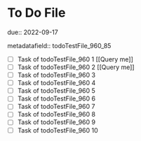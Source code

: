 # To Do File

due:: 2022-09-17

metadatafield:: todoTestFile_960_85

- [ ] Task of todoTestFile_960 1 [[Query me]]
- [ ] Task of todoTestFile_960 2 [[Query me]]
- [ ] Task of todoTestFile_960 3
- [ ] Task of todoTestFile_960 4
- [ ] Task of todoTestFile_960 5
- [ ] Task of todoTestFile_960 6
- [ ] Task of todoTestFile_960 7
- [ ] Task of todoTestFile_960 8
- [ ] Task of todoTestFile_960 9
- [ ] Task of todoTestFile_960 10